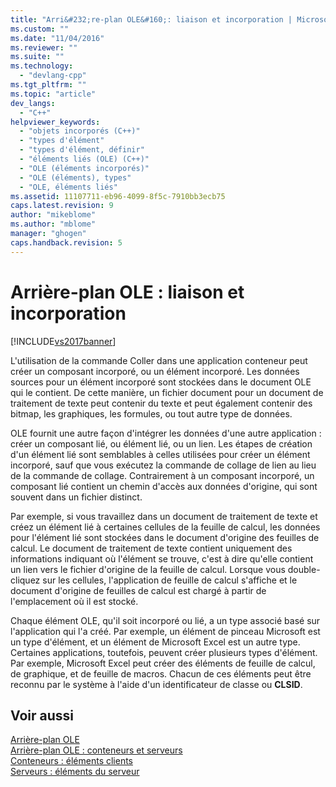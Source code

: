 ```yaml
---
title: "Arri&#232;re-plan OLE&#160;: liaison et incorporation | Microsoft Docs"
ms.custom: ""
ms.date: "11/04/2016"
ms.reviewer: ""
ms.suite: ""
ms.technology: 
  - "devlang-cpp"
ms.tgt_pltfrm: ""
ms.topic: "article"
dev_langs: 
  - "C++"
helpviewer_keywords: 
  - "objets incorporés (C++)"
  - "types d'élément"
  - "types d'élément, définir"
  - "éléments liés (OLE) (C++)"
  - "OLE (éléments incorporés)"
  - "OLE (éléments), types"
  - "OLE, éléments liés"
ms.assetid: 11107711-eb96-4099-8f5c-7910bb3ecb75
caps.latest.revision: 9
author: "mikeblome"
ms.author: "mblome"
manager: "ghogen"
caps.handback.revision: 5
---
```

# Arri&#232;re-plan OLE&#160;: liaison et incorporation
[!INCLUDE[vs2017banner](../assembler/inline/includes/vs2017banner.md)]

L'utilisation de la commande Coller dans une application conteneur peut créer un composant incorporé, ou un élément incorporé.  Les données sources pour un élément incorporé sont stockées dans le document OLE qui le contient.  De cette manière, un fichier document pour un document de traitement de texte peut contenir du texte et peut également contenir des bitmap, les graphiques, les formules, ou tout autre type de données.  
  
 OLE fournit une autre façon d'intégrer les données d'une autre application : créer un composant lié, ou élément lié, ou un lien.  Les étapes de création d'un élément lié sont semblables à celles utilisées pour créer un élément incorporé, sauf que vous exécutez la commande de collage de lien au lieu de la commande de collage.  Contrairement à un composant incorporé, un composant lié contient un chemin d'accès aux données d'origine, qui sont souvent dans un fichier distinct.  
  
 Par exemple, si vous travaillez dans un document de traitement de texte et créez un élément lié à certaines cellules de la feuille de calcul, les données pour l'élément lié sont stockées dans le document d'origine des feuilles de calcul.  Le document de traitement de texte contient uniquement des informations indiquant où l'élément se trouve, c'est à dire qu'elle contient un lien vers le fichier d'origine de la feuille de calcul.  Lorsque vous double\-cliquez sur les cellules, l'application de feuille de calcul s'affiche et le document d'origine de feuilles de calcul est chargé à partir de l'emplacement où il est stocké.  
  
 Chaque élément OLE, qu'il soit incorporé ou lié, a un type associé basé sur l'application qui l'a créé.  Par exemple, un élément de pinceau Microsoft est un type d'élément, et un élément de Microsoft Excel est un autre type.  Certaines applications, toutefois, peuvent créer plusieurs types d'élément.  Par exemple, Microsoft Excel peut créer des éléments de feuille de calcul, de graphique, et de feuille de macros.  Chacun de ces éléments peut être reconnu par le système à l'aide d'un identificateur de classe ou **CLSID**.  
  
## Voir aussi  
 [Arrière\-plan OLE](../mfc/ole-background.md)   
 [Arrière\-plan OLE : conteneurs et serveurs](../mfc/ole-background-containers-and-servers.md)   
 [Conteneurs : éléments clients](../mfc/containers-client-items.md)   
 [Serveurs : éléments du serveur](../mfc/servers-server-items.md)